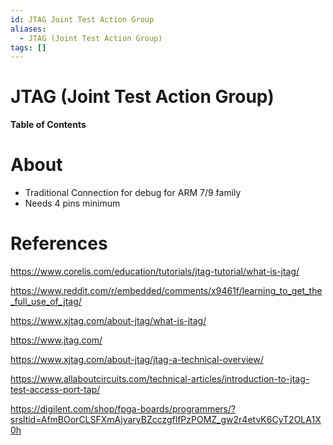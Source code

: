 ```yaml
---
id: JTAG Joint Test Action Group
aliases:
  - JTAG (Joint Test Action Group)
tags: []
---
```


# JTAG (Joint Test Action Group)

**Table of Contents**

# About

- Traditional Connection for debug for ARM 7/9 family
- Needs 4 pins minimum

# References

https://www.corelis.com/education/tutorials/jtag-tutorial/what-is-jtag/

https://www.reddit.com/r/embedded/comments/x9461f/learning_to_get_the_full_use_of_jtag/

https://www.xjtag.com/about-jtag/what-is-jtag/

https://www.jtag.com/

https://www.xjtag.com/about-jtag/jtag-a-technical-overview/

https://www.allaboutcircuits.com/technical-articles/introduction-to-jtag-test-access-port-tap/

https://digilent.com/shop/fpga-boards/programmers/?srsltid=AfmBOorCLSFXmAjyaryBZcczgflfPzPOMZ_gw2r4etvK6CyT2OLA1X0h
